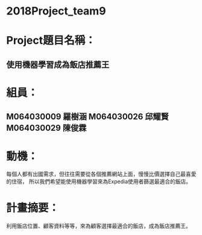 ﻿# 2018Project_team9

# Project題目名稱：
## 使用機器學習成為飯店推薦王

# 組員：
## M064030009 羅樹涵 M064030026 邱耀賢 M064030029 陳俊霖

# 動機：
每個人都有出國需求，但往往需要從各個推薦網站上面，慢慢比價選擇自己最喜愛的住宿，
所以我們希望能使用機器學習來為Expedia使用者篩選最適合的飯店。

# 計畫摘要：
利用飯店位置、顧客資料等等，來為顧客選擇最適合的飯店，成為飯店推薦王。
